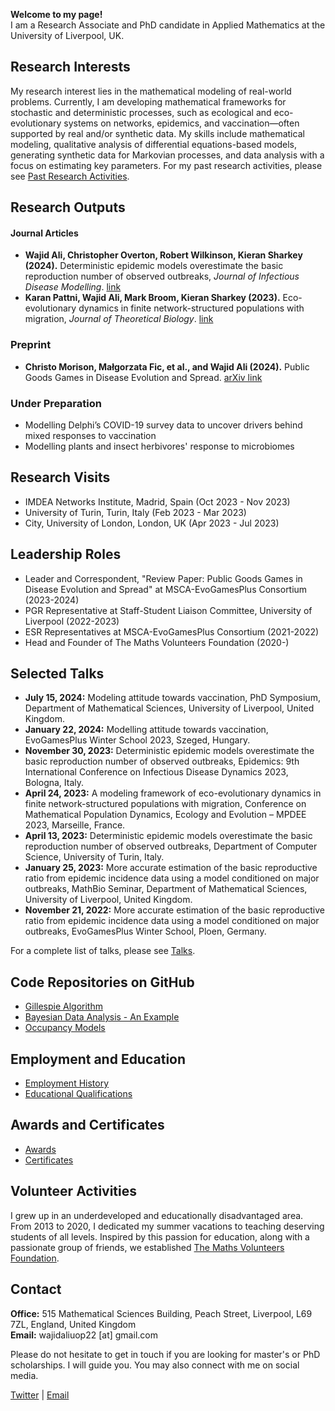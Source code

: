 **Welcome to my page!**  
I am a Research Associate and PhD candidate in Applied Mathematics at the University of Liverpool, UK.

## Research Interests

My research interest lies in the mathematical modeling of real-world problems. Currently, I am developing mathematical frameworks for stochastic and deterministic processes, such as ecological and eco-evolutionary systems on networks, epidemics, and vaccination—often supported by real and/or synthetic data. My skills include mathematical modeling, qualitative analysis of differential equations-based models, generating synthetic data for Markovian processes, and data analysis with a focus on estimating key parameters. For my past research activities, please see [Past Research Activities](past_research_activities.md).

## Research Outputs
#### Journal Articles
- **Wajid Ali, Christopher Overton, Robert Wilkinson, Kieran Sharkey (2024).** Deterministic epidemic models overestimate the basic reproduction number of observed outbreaks, *Journal of Infectious Disease Modelling*. [link](https://www.sciencedirect.com/science/article/pii/S2468042724000277)
- **Karan Pattni, Wajid Ali, Mark Broom, Kieran Sharkey (2023).** Eco-evolutionary dynamics in finite network-structured populations with migration, *Journal of Theoretical Biology*. [link](https://www.sciencedirect.com/science/article/pii/S0022519323001844?via%3Dihub)
### Preprint
- **Christo Morison, Małgorzata Fic, et al., and Wajid Ali (2024).** Public Goods Games in Disease Evolution and Spread. [arXiv link](https://arxiv.org/abs/2402.17842)
### Under Preparation
-  Modelling Delphi’s COVID-19 survey data to uncover drivers behind mixed responses to vaccination
-  Modelling plants and insect herbivores' response to microbiomes

## Research Visits

- IMDEA Networks Institute, Madrid, Spain (Oct 2023 - Nov 2023)
- University of Turin, Turin, Italy (Feb 2023 - Mar 2023)
- City, University of London, London, UK (Apr 2023 - Jul 2023)

## Leadership Roles

- Leader and Correspondent, "Review Paper: Public Goods Games in Disease Evolution and Spread" at MSCA-EvoGamesPlus Consortium (2023-2024)
- PGR Representative at Staff-Student Liaison Committee, University of Liverpool (2022-2023)
- ESR Representatives at MSCA-EvoGamesPlus Consortium (2021-2022)
- Head and Founder of The Maths Volunteers Foundation (2020-)

## Selected Talks

- **July 15, 2024:** Modeling attitude towards vaccination, PhD Symposium, Department of Mathematical Sciences, University of Liverpool, United Kingdom.
- **January 22, 2024:** Modelling attitude towards vaccination, EvoGamesPlus Winter School 2023, Szeged, Hungary.
- **November 30, 2023:** Deterministic epidemic models overestimate the basic reproduction number of observed outbreaks, Epidemics: 9th International Conference on Infectious Disease Dynamics 2023, Bologna, Italy.
- **April 24, 2023:** A modeling framework of eco-evolutionary dynamics in finite network-structured populations with migration, Conference on Mathematical Population Dynamics, Ecology and Evolution – MPDEE 2023, Marseille, France.
- **April 13, 2023:** Deterministic epidemic models overestimate the basic reproduction number of observed outbreaks, Department of Computer Science, University of Turin, Italy.
- **January 25, 2023:** More accurate estimation of the basic reproductive ratio from epidemic incidence data using a model conditioned on major outbreaks, MathBio Seminar, Department of Mathematical Sciences, University of Liverpool, United Kingdom.
- **November 21, 2022:** More accurate estimation of the basic reproductive ratio from epidemic incidence data using a model conditioned on major outbreaks, EvoGamesPlus Winter School, Ploen, Germany.

For a complete list of talks, please see [Talks](talks.md).

## Code Repositories on GitHub

- [Gillespie Algorithm](https://github.com/wajidali30)
- [Bayesian Data Analysis - An Example](https://github.com/wajidali30)
- [Occupancy Models](https://github.com/wajidali30)

## Employment and Education

- [Employment History](employment_education.md)
- [Educational Qualifications](employment_education.md)

## Awards and Certificates

- [Awards](awards_certificates.md)
- [Certificates](awards_certificates.md)

## Volunteer Activities

I grew up in an underdeveloped and educationally disadvantaged area. From 2013 to 2020, I dedicated my summer vacations to teaching deserving students of all levels. Inspired by this passion for education, along with a passionate group of friends, we established [The Maths Volunteers Foundation](https://sites.google.com/view/mathsvolunteers/home).

## Contact

**Office:** 515 Mathematical Sciences Building, Peach Street, Liverpool, L69 7ZL, England, United Kingdom  
**Email:** wajidaliuop22 [at] gmail.com  

Please do not hesitate to get in touch if you are looking for master's or PhD scholarships. I will guide you. You may also connect with me on social media.

[Twitter](https://x.com/wajid_k1) | [Email](mailto:wajidaliuop22@gmail.com)
